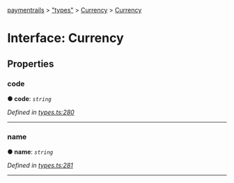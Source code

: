 [paymentrails](../README.md) > ["types"](../modules/_types_.md) > [Currency](../modules/_types_.currency.md) > [Currency](../interfaces/_types_.currency.currency.md)



# Interface: Currency


## Properties
<a id="code"></a>

###  code

**●  code**:  *`string`* 

*Defined in [types.ts:280](https://github.com/PaymentRails/javascript-sdk/blob/e46ce8e/lib/types.ts#L280)*





___

<a id="name"></a>

###  name

**●  name**:  *`string`* 

*Defined in [types.ts:281](https://github.com/PaymentRails/javascript-sdk/blob/e46ce8e/lib/types.ts#L281)*





___



